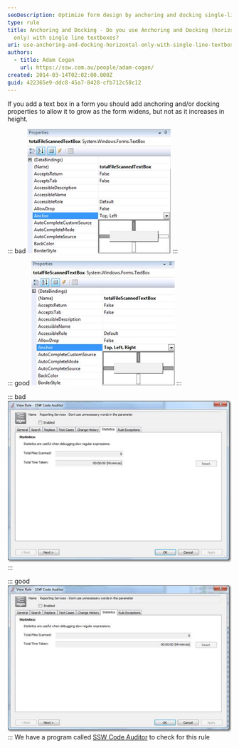 ```yaml
---
seoDescription: Optimize form design by anchoring and docking single-line textboxes horizontally only to ensure proper resizing as forms widen.
type: rule
title: Anchoring and Docking - Do you use Anchoring and Docking (horizontal
  only) with single line textboxes?
uri: use-anchoring-and-docking-horizontal-only-with-single-line-textboxes
authors:
  - title: Adam Cogan
    url: https://ssw.com.au/people/adam-cogan/
created: 2014-03-14T02:02:00.000Z
guid: 422365e9-ddc8-45a7-8428-cfb712c58c12
---
```


If you add a text box in a form you should add anchoring and/or docking properties to allow it to grow as the form widens, but not as it increases in height.

<!--endintro-->

::: bad
![Figure: Bad example - Wrong settings in the designer](wrongsettings01.jpg)
:::

::: good
![Figure: Good example - Set Anchor property to Top, Bottom, Left, Right in the designer](setanchorproperty01.jpg)
:::

::: bad
![Figure: Bad example - Textbox with the wrong anchoring and/or docking properties](wronganchoranddock01.jpg)
:::

::: good
![Figure: Good example - Textbox with the correct anchoring and/or docking properties](correctanchoringanddocking01.jpg)
:::
We have a program called [SSW Code Auditor](http://www.ssw.com.au/ssw/CodeAuditor/) to check for this rule
